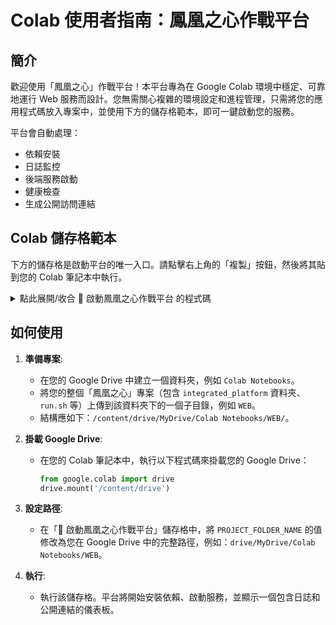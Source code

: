 # Colab 使用者指南：鳳凰之心作戰平台

## 簡介

歡迎使用「鳳凰之心」作戰平台！本平台專為在 Google Colab 環境中穩定、可靠地運行 Web 服務而設計。您無需關心複雜的環境設定和進程管理，只需將您的應用程式碼放入專案中，並使用下方的儲存格範本，即可一鍵啟動您的服務。

平台會自動處理：

*   依賴安裝
*   日誌監控
*   後端服務啟動
*   健康檢查
*   生成公開訪問連結

## Colab 儲存格範本

下方的儲存格是啟動平台的唯一入口。請點擊右上角的「複製」按鈕，然後將其貼到您的 Colab 筆記本中執行。

<details>
<summary>點此展開/收合 🚀 啟動鳳凰之心作戰平台 的程式碼</summary>

```python
#@title 🚀 啟動鳳凰之心作戰平台 (v2.1.0)
#@markdown ---
#@markdown ### **1. 顯示偏好設定**
#@markdown > **在啟動前，設定您的戰情室顯示偏好。**
LOG_DISPLAY_LINES = 100 #@param {type:"integer"}
STATUS_REFRESH_INTERVAL = 1.0 #@param {type:"number"}

#@markdown ---
#@markdown ### **2. 專案與伺服器設定**
#@markdown > **`PROJECT_FOLDER_NAME` 是您在 `/content/` 下的專案資料夾名稱。**
PROJECT_FOLDER_NAME = "WEB" #@param {type:"string"}
#@markdown > **`FASTAPI_PORT` 是您的後端服務運行的埠號。**
FASTAPI_PORT = 8000 #@param {type:"integer"}

# ==============================================================================
#                      ⚠️ 請勿修改下方的引導程式碼 ⚠️
# ==============================================================================
import os
import sys
from pathlib import Path
import traceback

# --- 步驟 1: 設定工作目錄 ---
# 確保我們的執行環境在專案的根目錄下
project_path = Path(f"/content/{PROJECT_FOLDER_NAME}")
if not project_path.is_dir():
    print(f"❌ 致命錯誤：找不到專案資料夾 '{project_path}'。")
    print("   請確認您已將專案上傳或 clone 到正確的位置，並且 PROJECT_FOLDER_NAME 設定正確。")
else:
    os.chdir(project_path)
    # 將專案路徑添加到系統路徑中，以便 Python 可以找到我們的模組
    if str(project_path) not in sys.path:
        sys.path.insert(0, str(project_path))
    print(f"✅ 工作目錄已成功切換至: {os.getcwd()}")

    # --- 步驟 2: 執行主引導程序 ---
    try:
        # 從專案中導入主引導模組
        import colab_run

        # 將 Colab 表單中由使用者設定的值，傳遞給主程式的全域變數
        colab_run.LOG_DISPLAY_LINES = LOG_DISPLAY_LINES
        colab_run.STATUS_REFRESH_INTERVAL = STATUS_REFRESH_INTERVAL
        colab_run.FASTAPI_PORT = FASTAPI_PORT
        colab_run.PROJECT_FOLDER_NAME = PROJECT_FOLDER_NAME

        # 打印啟動前的最終確認資訊
        print(f"\n✅ 成功導入版本: {getattr(colab_run, 'APP_VERSION', 'N/A')}。準備執行主流程...")
        print(f"   - 日誌顯示行數: {LOG_DISPLAY_LINES}")
        print(f"   - 狀態刷新頻率: {STATUS_REFRESH_INTERVAL} 秒")
        print(f"   - 後端服務埠號: {FASTAPI_PORT}")
        print("-" * 50)

        # 執行主作戰流程
        colab_run.main()

    except ImportError as e:
        print(f"❌ 致命錯誤：無法導入主引導程序 `colab_run`。")
        print(f"   請檢查檔案 `colab_run.py` 是否存在且無語法錯誤。")
        print(f"   詳細錯誤: {e}")
    except Exception as e:
        print(f"💥 執行期間發生未預期的錯誤: {e}")
        # 打印詳細的錯誤追蹤資訊，以便除錯
        traceback.print_exc()

```

</details>

## 如何使用

1.  **準備專案**:
    *   在您的 Google Drive 中建立一個資料夾，例如 `Colab Notebooks`。
    *   將您的整個「鳳凰之心」專案（包含 `integrated_platform` 資料夾、`run.sh` 等）上傳到該資料夾下的一個子目錄，例如 `WEB`。
    *   結構應如下：`/content/drive/MyDrive/Colab Notebooks/WEB/`。

2.  **掛載 Google Drive**:
    *   在您的 Colab 筆記本中，執行以下程式碼來掛載您的 Google Drive：
        ```python
        from google.colab import drive
        drive.mount('/content/drive')
        ```

3.  **設定路徑**:
    *   在「🚀 啟動鳳凰之心作戰平台」儲存格中，將 `PROJECT_FOLDER_NAME` 的值修改為您在 Google Drive 中的完整路徑，例如：`drive/MyDrive/Colab Notebooks/WEB`。

4.  **執行**:
    *   執行該儲存格。平台將開始安裝依賴、啟動服務，並顯示一個包含日誌和公開連結的儀表板。
